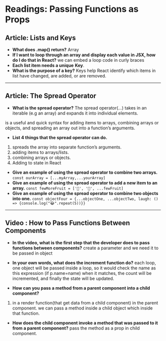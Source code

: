 # Readings: Passing Functions as Props

## Article: Lists and Keys

- **What does .map() return?**
Array 
- **If I want to loop through an array and display each value in JSX, how do I do that in React?**
we can embed a loop code in curly braces  
- **Each list item needs a unique** __Key__.
- **What is the purpose of a key?**
Keys help React identify which items in list have changed, are added, or are removed. 

----

## Article: The Spread Operator

- **What is the spread operator?**
The spread operator(…) takes in an iterable (e.g an array) and expands it into individual elements. 

is a useful and quick syntax for adding items to arrays, combining arrays or objects, and spreading an array out into a function’s arguments.
- **List 4 things that the spread operator can do.**
1. spreads the array into separate function’s arguments.
2. adding items to arrays/lists.
3. combining arrays or objects.
4. Adding to state in React

- **Give an example of using the spread operator to combine two arrays.**
`const ourArray = [...myArray,...yourArray]`
- **Give an example of using the spread operator to add a new item to an array.**
`const fewMoreFruit = ['🍉', '🍍', ...fewFruit]`
- **Give an example of using the spread operator to combine two objects into one.**
`const objectFour = {...objectOne, ...objectTwo, laugh: () => {console.log("😂".repeat(5))}}`
---

## Video : How to Pass Functions Between Components

- **In the video, what is the first step that the developer does to pass functions between components?**
create a parameter and we need it to be passed  in object

- **In your own words, what does the increment function do?**
each loop, one object will be passed inside a loop, so it would check the name as this expression (if p.name=name) when it matches, the count will be incremented, and finally the state will be updated.

- **How can you pass a method from a parent component into a child component?**
1. in a render function(that get data from a child component) in the parent component. 
we can pass a method inside a child object which inside that function.

- **How does the child component invoke a method that was passed to it from a parent component?**
pass the method as a prop in child component.
